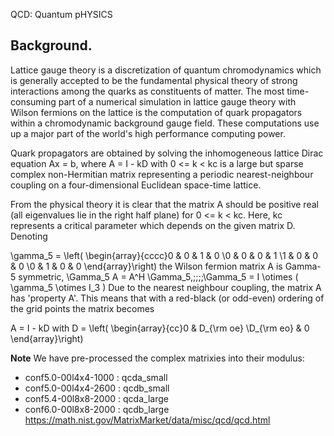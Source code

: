 QCD: Quantum pHYSICS
## Background. 
Lattice gauge theory is a discretization of quantum chromodynamics which is generally accepted to be the fundamental physical theory of strong interactions among the quarks as constituents of matter. The most time-consuming part of a numerical simulation in lattice gauge theory with Wilson fermions on the lattice is the computation of quark propagators within a chromodynamic background gauge field. These computations use up a major part of the world's high performance computing power.

Quark propagators are obtained by solving the inhomogeneous lattice Dirac equation Ax = b, where A = I - kD with 0 <= k < kc is a large but sparse complex non-Hermitian matrix representing a periodic nearest-neighbour coupling on a four-dimensional Euclidean space-time lattice.

From the physical theory it is clear that the matrix A should be positive real (all eigenvalues lie in the right half plane) for 0 <= k < kc. Here, kc represents a critical parameter which depends on the given matrix D. Denoting

\gamma_5 = \left( \begin{array}{cccc}0 & 0 & 1 & 0 \\0 & 0 & 0 & 1 \\1 & 0 & 0 & 0 \\0 & 1 & 0 & 0 \end{array}\right)
the Wilson fermion matrix A is Gamma-5 symmetric,
\Gamma_5 A = A^H \Gamma_5,\;\;\;\;\Gamma_5 = I \otimes ( \gamma_5 \otimes I_3 )
Due to the nearest neighbour coupling, the matrix A has 'property A'. This means that with a red-black (or odd-even) ordering of the grid points the matrix becomes

A = I - kD
with
D = \left( \begin{array}{cc}0 & D_{\rm oe}  \\D_{\rm eo} & 0  \end{array}\right)


**Note** We have pre-processed the complex matrixies into their modulus:
- conf5.0-00l4x4-1000 : qcda_small
- conf5.0-00l4x4-2600 : qcdb_small
- conf5.4-00l8x8-2000 : qcda_large
- conf6.0-00l8x8-2000 : qcdb_large
https://math.nist.gov/MatrixMarket/data/misc/qcd/qcd.html


